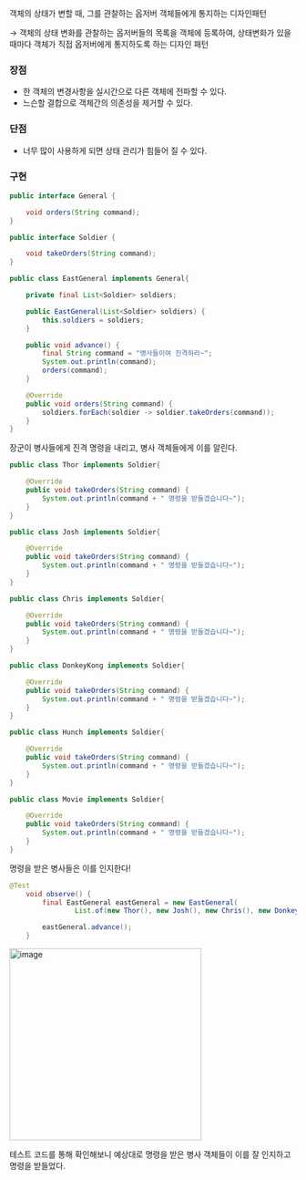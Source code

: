 객체의 상태가 변할 때, 그를 관찰하는 옵저버 객체들에게 통지하는 디자인패턴

→ 객체의 상태 변화를 관찰하는 옵저버들의 목록을 객체에 등록하여, 상태변화가 있을 때마다 객체가 직접 옵저버에게 통지하도록 하는 디자인 패턴

### 장점

- 한 객체의 변경사항을 실시간으로 다른 객체에 전파할 수 있다.
- 느슨할 결합으로 객체간의 의존성을 제거할 수 있다.

### 단점

- 너무 많이 사용하게 되면 상태 관리가 힘들어 질 수 있다.

### 구현

```java
public interface General {

    void orders(String command);
}
```

```java
public interface Soldier {

    void takeOrders(String command);
}
```

```java
public class EastGeneral implements General{

    private final List<Soldier> soldiers;

    public EastGeneral(List<Soldier> soldiers) {
        this.soldiers = soldiers;
    }

    public void advance() {
        final String command = "병사들이여 진격하라~";
        System.out.println(command);
        orders(command);
    }

    @Override
    public void orders(String command) {
        soldiers.forEach(soldier -> soldier.takeOrders(command));
    }
}
```

장군이 병사들에게 진격 명령을 내리고, 병사 객체들에게 이를 알린다.

```java
public class Thor implements Soldier{

    @Override
    public void takeOrders(String command) {
        System.out.println(command + " 명령을 받들겠습니다~");
    }
}

public class Josh implements Soldier{

    @Override
    public void takeOrders(String command) {
        System.out.println(command + " 명령을 받들겠습니다~");
    }
}

public class Chris implements Soldier{

    @Override
    public void takeOrders(String command) {
        System.out.println(command + " 명령을 받들겠습니다~");
    }
}

public class DonkeyKong implements Soldier{

    @Override
    public void takeOrders(String command) {
        System.out.println(command + " 명령을 받들겠습니다~");
    }
}

public class Hunch implements Soldier{

    @Override
    public void takeOrders(String command) {
        System.out.println(command + " 명령을 받들겠습니다~");
    }
}

public class Movie implements Soldier{

    @Override
    public void takeOrders(String command) {
        System.out.println(command + " 명령을 받들겠습니다~");
    }
}
```

명령을 받은 병사들은 이를 인지한다!

```java
@Test
    void observe() {
        final EastGeneral eastGeneral = new EastGeneral(
                List.of(new Thor(), new Josh(), new Chris(), new DonkeyKong(), new Hunch(), new Movie()));

        eastGeneral.advance();
    }
```

<img width="337" alt="image" src="https://user-images.githubusercontent.com/64204666/192331519-9fd7b596-f195-4460-80a0-18fa4f572034.png">

테스트 코드를 통해 확인해보니 예상대로 명령을 받은 병사 객체들이 이를 잘 인지하고 명령을 받들었다.